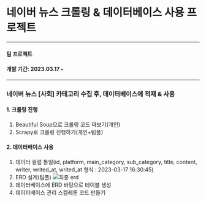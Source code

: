 # 네이버 뉴스 크롤링 & 데이터베이스 사용 프로젝트

---

#### 팀 프로젝트
#### 개발 기간: 2023.03.17 - 

---

### 네이버 뉴스 [사회] 카테고리 수집 후, 데이터베이스에 적재 & 사용

#### 1. 크롤링 진행

 1) Beautiful Soup으로 크롤링 코드 짜보기(개인)
 2) Scrapy로 크롤링 진행하기(개인+팀플)

#### 2. 데이터베이스 사용

 1) 데이터 컬럼 통일(id, platform, main_category, sub_category, title, content, writer, writed_at, writed_at 형식 : 2023-03-17 16:30:45)
 2) ERD 설계(팀플)
 ![최종 erd](https://user-images.githubusercontent.com/104770890/228133975-2cdc6d70-58da-4229-a55c-87fd8a43fec3.png)
 3) 데이터베이스에 ERD 바탕으로 테이블 생성
 4) 데이터베이스 관리 스켈레톤 코드 만들기
 

